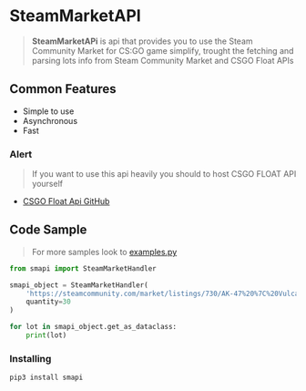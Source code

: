 # SteamMarketAPI
> **SteamMarketAPi** is api that provides you to use the Steam Community Market for CS:GO game simplify, trought the fetching and parsing lots info from Steam Community Market and CSGO Float APIs

## Common Features
- Simple to use
- Asynchronous
- Fast

### Alert
> If you want to use this api heavily you should to host CSGO FLOAT API yourself
- [CSGO Float Api GitHub](https://github.com/csgofloat/inspect)

## Code Sample
> For more samples look to [examples.py](https://github.com/Mefgner/SteamMarketAPI/blob/main/example.py)
``` python
from smapi import SteamMarketHandler

smapi_object = SteamMarketHandler(
    'https://steamcommunity.com/market/listings/730/AK-47%20%7C%20Vulcan%20%28Field-Tested%29',
    quantity=30
)

for lot in smapi_object.get_as_dataclass:
    print(lot)
```


### Installing
``` bash
pip3 install smapi
```
